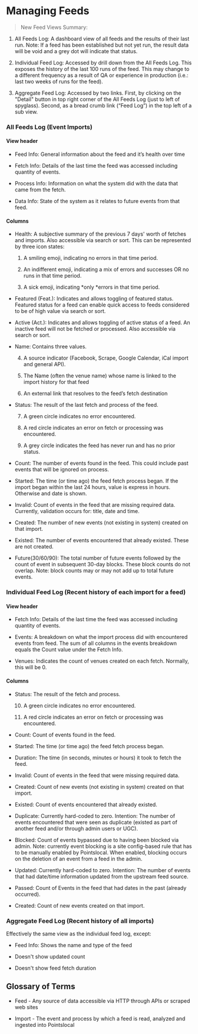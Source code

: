 # Managing Feeds
> New Feed Views Summary:
1. All Feeds Log: A dashboard view of all feeds and the results of their last run. Note: If a feed has been established but not yet run, the result data will be void and a grey dot will indicate that status.

2. Individual Feed Log: Accessed by drill down from the All Feeds Log. This exposes the history of the last 100 runs of the feed. This may change to a different frequency as a result of QA or experience in production (i.e.: last two weeks of runs for the feed).

3. Aggregate Feed Log: Accessed by two links. First, by clicking on the "Detail" button in top right corner of the All Feeds Log (just to left of spyglass). Second, as a bread crumb link (“Feed Log”) in the top left of a sub view.

### All Feeds Log (Event Imports)

#### View header

* Feed Info: General information about the feed and it’s health over time

* Fetch Info: Details of the last time the feed was accessed including quantity of events.

* Process Info: Information on what the system did with the data that came from the fetch.

* Data Info: State of the system as it relates to future events from that feed.

#### Columns

* Health: A subjective summary of the previous 7 days' worth of fetches and imports. Also accessible via search or sort. This can be represented by three icon states: 

    1. A smiling emoji, indicating no errors in that time period.

    2. An indifferent emoji, indicating a mix of errors and successes OR no runs in that time period.

    3. A sick emoji, indicating *only *errors in that time period.

* Featured (Feat.): Indicates and allows toggling of featured status.  Featured status for a feed can enable quick access to feeds considered to be of high value via search or sort.

* Active (Act.): Indicates and allows toggling of active status of a feed. An inactive feed will not be fetched or processed. Also accessible via search or sort.

* Name: Contains three values. 

    4. A source indicator (Facebook, Scrape, Google Calendar, iCal import and general API).

    5. The Name (often the venue name) whose name is linked to the import history for that feed

    6. An external link that resolves to the feed’s fetch destination

* Status: The result of the last fetch and process of the feed.  

    7. A green circle indicates no error encountered.

    8. A red circle indicates an error on fetch or processing was encountered.

    9. A grey circle indicates the feed has never run and has no prior status.  

* Count: The number of events found in the feed. This could include past events that will be ignored on process. 

* Started: The time (or time ago) the feed fetch process began.  If the import began within the last 24 hours, value is express in hours. Otherwise and date is shown.

* Invalid: Count of events in the feed that are missing required data. Currently, validation occurs for: title, date and time.

* Created: The number of new events (not existing in system) created on that import.

* Existed: The number of events encountered that already existed.  These are not created.

* Future(30/60/90): The total number of future events followed by the count of event in subsequent 30-day blocks.  These block counts do not overlap.  Note: block counts may or may not add up to total future events.

### Individual Feed Log (Recent history of each import for a feed)

#### View header

* Fetch Info: Details of the last time the feed was accessed including quantity of events.

* Events: A breakdown on what the import process did with encountered events from feed. The sum of all columns in the events breakdown equals the Count value under the Fetch Info.

* Venues: Indicates the count of venues created on each fetch. Normally, this will be 0.

#### Columns

* Status: The result of the fetch and process.  

    10. A green circle indicates no error encountered.

    11. A red circle indicates an error on fetch or processing was encountered.

* Count: Count of events found in the feed. 

* Started: The time (or time ago) the feed fetch process began.

* Duration: The time (in seconds, minutes or hours) it took to fetch the feed.

* Invalid: Count of events in the feed that were missing required data.

* Created: Count of new events (not existing in system) created on that import.

* Existed: Count of events encountered that already existed. 

* Duplicate: Currently hard-coded to zero. Intention: The number of events encountered that were seen as duplicate (existed as part of another feed and/or through admin users or UGC). 

* Blocked: Count of events bypassed due to having been blocked via admin.  Note: currently event blocking is a site config-based rule that has to be manually enabled by Pointslocal.  When enabled, blocking occurs on the deletion of an event from a feed in the admin.

* Updated: Currently hard-coded to zero. Intention: The number of events that had date/time information updated from the upstream feed source.

* Passed: Count of Events in the feed that had dates in the past (already occurred).

* Created: Count of new events created on that import.

### Aggregate Feed Log (Recent history of all imports)

Effectively the same view as the individual feed log, except:

* Feed Info: Shows the name and type of the feed

* Doesn't show updated count

* Doesn't show feed fetch duration 

## Glossary of Terms

* Feed - Any source of data accessible via HTTP through APIs or scraped web sites

* Import - The event and process by which a feed is read, analyzed and ingested into Pointslocal

